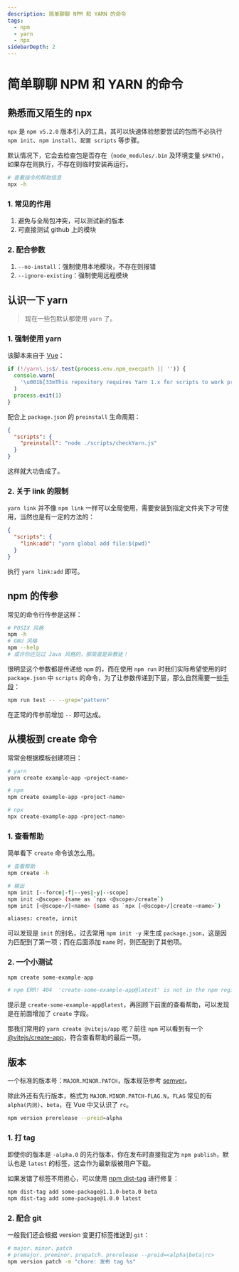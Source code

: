 ```yaml
---
description: 简单聊聊 NPM 和 YARN 的命令
tags:
  - npm
  - yarn
  - npx
sidebarDepth: 2
---
```


# 简单聊聊 NPM 和 YARN 的命令

## 熟悉而又陌生的 npx

`npx` 是 `npm v5.2.0`  版本引入的工具，其可以快速体验想要尝试的包而不必执行 `npm init`、`npm install`、`配置 scripts` 等步骤。

默认情况下，它会去检查包是否存在（`node_modules/.bin` 及环境变量 `$PATH`），如果存在则执行，不存在则临时安装再运行。

```bash
# 查看指令的帮助信息
npx -h
```

### 1. 常见的作用

1. 避免与全局包冲突，可以测试新的版本
2. 可直接测试 github 上的模块

### 2. 配合参数

1. `--no-install`：强制使用本地模块，不存在则报错
2. `--ignore-existing`：强制使用远程模块

## 认识一下 yarn

> 现在一些包默认都使用 `yarn` 了。

### 1. 强制使用 yarn

该脚本来自于 [Vue](https://github.com/vuejs/vue-next/blob/master/scripts/checkYarn.js)：

```js
if (!/yarn\.js$/.test(process.env.npm_execpath || '')) {
  console.warn(
    '\u001b[33mThis repository requires Yarn 1.x for scripts to work properly.\u001b[39m\n'
  )
  process.exit(1)
}
```

配合上 `package.json` 的 `preinstall` 生命周期：

```json
{
  "scripts": {
    "preinstall": "node ./scripts/checkYarn.js"
  }
}
```

这样就大功告成了。

### 2. 关于 link 的限制

`yarn link` 并不像 `npm link` 一样可以全局使用，需要安装到指定文件夹下才可使用，当然也是有一定的方法的：

```json
{
  "scripts": {
    "link:add": "yarn global add file:$(pwd)"
  }
}
```

执行 `yarn link:add` 即可。

## npm 的传参

常见的命令行传参是这样：

```bash
# POSIX 风格
npm -h
# GNU 风格
npm --help
# 或许你还见过 Java 风格的，那简直是异教徒！
```

很明显这个参数都是传递给 `npm` 的，而在使用 `npm run` 时我们实际希望使用的时 `package.json` 中 `scripts` 的命令，为了让参数传递到下层，那么自然需要一些[手段](https://docs.npmjs.com/cli/v6/commands/npm-run-script#description)：

```bash
npm run test -- --grep="pattern"
```

在正常的传参前增加 `--` 即可达成。

## 从模板到 create 命令

常常会根据模板创建项目：

```bash
# yarn
yarn create example-app <project-name>

# npm
npm create example-app <project-name>

# npx
npx create-example-app <project-name>
```

### 1. 查看帮助

简单看下 `create` 命令该怎么用。

```bash
# 查看帮助
npm create -h

# 输出
npm init [--force|-f|--yes|-y|--scope]
npm init <@scope> (same as `npx <@scope>/create`)
npm init [<@scope>/]<name> (same as `npx [<@scope>/]create-<name>`)

aliases: create, innit
```

可以发现是 `init` 的别名，过去常用 `npm init -y` 来生成 `package.json`，这是因为匹配到了第一项；而在后面添加 `name` 时，则匹配到了其他项。

### 2. 一个小测试

```bash
npm create some-example-app

# npm ERR! 404  'create-some-example-app@latest' is not in the npm registry.
```

提示是 `create-some-example-app@latest`，再回顾下前面的查看帮助，可以发现是在前面增加了 `create` 字段。

那我们常用的 `yarn create @vitejs/app` 呢？前往 `npm` 可以看到有一个 [@vitejs/create-app](https://www.npmjs.com/package/@vitejs/create-app)，符合查看帮助的最后一项。

## 版本

一个标准的版本号：`MAJOR.MINOR.PATCH`，版本规范参考 [semver](https://semver.org/)。

除此外还有先行版本，格式为 `MAJOR.MINOR.PATCH-FLAG.N`，`FLAG` 常见的有 `alpha(内测)`、`beta`，在 Vue 中又认识了 `rc`。

```bash
npm version prerelease --preid=alpha
```

### 1. 打 tag

即使你的版本是 `-alpha.0` 的先行版本，你在发布时直接指定为 `npm publish`，默认也是 `latest` 的标签，这会作为最新版被用户下载。

如果发错了标签不用担心，可以使用 [npm dist-tag](https://docs.npmjs.com/cli/v7/commands/npm-dist-tag) 进行修复：

```bash
npm dist-tag add some-package@1.1.0-beta.0 beta
npm dist-tag add some-package@1.0.0 latest
```

### 2. 配合 git

一般我们还会根据 version 变更打标签推送到 `git`：

```bash
# major、minor、patch
# premajor、preminor、prepatch、prerelease --preid=<alpha|beta|rc>
npm version patch -m "chore: 发布 tag %s"
```
